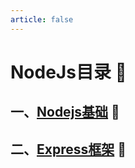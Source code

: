 ```yaml
---
article: false
---
```

# NodeJs目录  :love_letter:
## 一、[Nodejs基础](/nodejs/nodejsjc/)  :clown_face:
## 二、[Express框架](/nodejs/express/)  :clown_face: